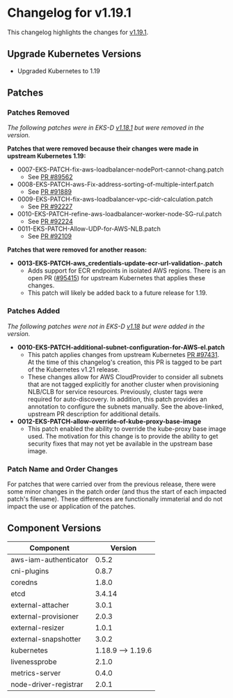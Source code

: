 # Changelog for v1.19.1

This changelog highlights the changes for [v1.19.1](https://github.com/aws/eks-distro/tree/v1-19-eks-1).

## Upgrade Kubernetes Versions

* Upgraded Kubernetes to 1.19

## Patches 

### Patches Removed
_The following patches were in EKS-D [v1.18.1](https://github.com/aws/eks-distro/tree/v1-18-eks-1/projects/kubernetes/kubernetes/1-18/patches)
but were removed in the version._

**Patches that were removed because their changes were made in upstream Kubernetes 1.19:**
* 0007-EKS-PATCH-fix-aws-loadbalancer-nodePort-cannot-chang.patch
  * See [PR #89562](https://github.com/kubernetes/kubernetes/pull/89562)
* 0008-EKS-PATCH-aws-Fix-address-sorting-of-multiple-interf.patch
  * See [PR #91889](https://github.com/kubernetes/kubernetes/pull/91889)
* 0009-EKS-PATCH-fix-aws-loadbalancer-vpc-cidr-calculation.patch
  * See [PR #92227](https://github.com/kubernetes/kubernetes/pull/92227)
* 0010-EKS-PATCH-refine-aws-loadbalancer-worker-node-SG-rul.patch
  * See [PR #92224](https://github.com/kubernetes/kubernetes/pull/92224)
* 0011-EKS-PATCH-Allow-UDP-for-AWS-NLB.patch
  * See [PR #92109](https://github.com/kubernetes/kubernetes/pull/92109)

**Patches that were removed for another reason:**
* **0013-EKS-PATCH-aws_credentials-update-ecr-url-validation-.patch**
  * Adds support for ECR endpoints in isolated AWS regions. There is an open PR ([#95415](https://github.com/kubernetes/kubernetes/pull/95415))
    for upstream Kubernetes that applies these changes.
  * This patch will likely be added back to a future release for 1.19.

### Patches Added
_The following patches were not in EKS-D [v1.18](https://github.com/aws/eks-distro/tree/v1-18-eks-1/projects/kubernetes/kubernetes/1-18/patches)
but were added in the version._

* **0010-EKS-PATCH-additional-subnet-configuration-for-AWS-el.patch** 
  * This patch applies changes from upstream Kubernetes [PR #97431](https://github.com/kubernetes/kubernetes/pull/97431).  
    At the time of this changelog's creation, this PR is tagged to be part of the Kubernetes v1.21 release.
  * These changes allow for AWS CloudProvider to consider all subnets that are not tagged explicitly for another cluster
    when provisioning NLB/CLB for service resources. Previously, cluster tags were required for auto-discovery. In 
    addition, this patch provides an annotation to configure the subnets manually. See the above-linked, upstream PR 
    description for additional details.
* **0012-EKS-PATCH-allow-override-of-kube-proxy-base-image**
  * This patch enabled the ability to override the kube-proxy base image used. The motivation for this change is to 
    provide the ability to get security fixes that may not yet be available in the upstream base image.

### Patch Name and Order Changes
For patches that were carried over from the previous release, there were some minor changes in the patch order (and thus
the start of each impacted patch's filename). These differences are functionally immaterial and do not impact the use or
application of the patches.

## Component Versions

| Component             | Version           |
|-----------------------|-------------------|
| aws-iam-authenticator | 0.5.2             |
| cni-plugins           | 0.8.7             |
| coredns               | 1.8.0             |
| etcd                  | 3.4.14            |
| external-attacher     | 3.0.1             |
| external-provisioner  | 2.0.3             |
| external-resizer      | 1.0.1             |
| external-snapshotter  | 3.0.2             |
| kubernetes            | 1.18.9 --> 1.19.6 |
| livenessprobe         | 2.1.0             |
| metrics-server        | 0.4.0             |
| node-driver-registrar | 2.0.1             |

